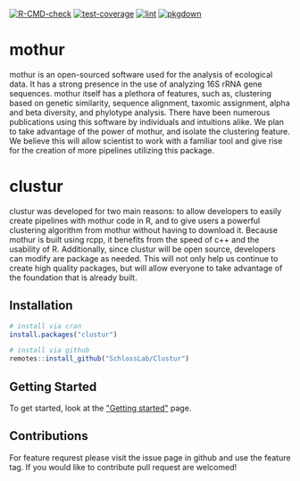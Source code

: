 

[![R-CMD-check](https://github.com/SchlossLab/Clustur/actions/workflows/check-full.yml/badge.svg)](https://github.com/SchlossLab/Clustur/actions/workflows/check-full.yml)
[![test-coverage](https://github.com/SchlossLab/Clustur/actions/workflows/test-coverage.yml/badge.svg)](https://github.com/SchlossLab/Clustur/actions/workflows/test-coverage.yml)
[![lint](https://github.com/SchlossLab/Clustur/actions/workflows/lintr.yml/badge.svg)](https://github.com/SchlossLab/Clustur/actions/workflows/lintr.yml)
[![pkgdown](https://github.com/SchlossLab/Clustur/actions/workflows/pkgdown.yaml/badge.svg)](https://github.com/SchlossLab/Clustur/actions/workflows/pkgdown.yaml)

# mothur

mothur is an open-sourced software used for the analysis of ecological data. It has a strong presence in the use of analyzing 16S rRNA gene sequences. mothur itself has a plethora of features, such as, clustering based on genetic similarity, sequence alignment, taxomic assignment, alpha and beta diversity, and phylotype analysis. There have been numerous publications using this software by individuals and intuitions alike. We plan to take advantage of the power of mothur, and isolate the clustering feature. We believe this will allow scientist to work with a familiar tool and give rise for the creation of more pipelines utilizing this package.

# clustur

clustur was developed for two main reasons: to allow developers to easily create pipelines with mothur code in R, and to give users a powerful clustering algorithm from mothur without having to download it. Because mothur is built using rcpp, it benefits from the speed of c++ and the usability of R. Additionally, since clustur will be open source, developers can modify are package as needed. This will not only help us continue to create high quality packages, but will allow everyone to take advantage of the foundation that is already built.


## Installation

```r
# install via cran
install.packages("clustur")
```

```r
# install via github
remotes::install_github("SchlossLab/Clustur")
```

## Getting Started

To get started, look at the ["Getting started"](www.schlosslab.org/Clustur/) page.

## Contributions

For feature requrest please visit the issue page in github and use the feature tag. If you would like to contribute pull request are welcomed!

